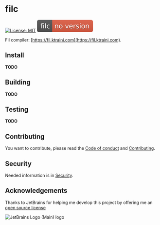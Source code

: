 # filc

[![License: MIT](https://img.shields.io/badge/License-MIT-yellow.svg)](https://opensource.org/licenses/MIT)
![Version](version.svg)

Fil compiler: [https://fil.ktraini.com](https://fil.ktraini.com).

## Install

**TODO**

## Building

**TODO**

## Testing

**TODO**

## Contributing

You want to contribute, please read the [Code of conduct](CODE_OF_CONDUCT.md) and [Contributing](CONTRIBUTING.md).

## Security

Needed information is in [Security](SECURITY.md).

## Acknowledgements

Thanks to JetBrains for helping me develop this project by offering me
an [open source license](https://jb.gg/OpenSourceSupport)

![JetBrains Logo (Main) logo](https://resources.jetbrains.com/storage/products/company/brand/logos/jb_beam.svg)